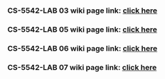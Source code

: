### CS-5542-LAB 03 wiki page link: [click here](https://github.com/liuyunl777/CS-5542-LAB/wiki/CS-5542-LAB-03-WIKI-PAGE)
### CS-5542-LAB 05 wiki page link: [click here](https://github.com/liuyunl777/CS-5542-LAB/wiki/CS-5542-LAB-05-WIKI-PAGE)
### CS-5542-LAB 06 wiki page link: [click here](https://github.com/liuyunl777/CS-5542-LAB/wiki/CS-5542-LAB-06-WIKI-PAGE)
### CS-5542-LAB 07 wiki page link: [click here](https://github.com/liuyunl777/CS-5542-LAB/wiki/CS-5542-LAB-07-WIKI-PAGE)

